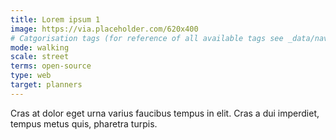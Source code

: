 ```yaml
---
title: Lorem ipsum 1
image: https://via.placeholder.com/620x400
# Catgorisation tags (for reference of all available tags see _data/navigation_tools.yml file):
mode: walking
scale: street
terms: open-source
type: web
target: planners
---
```


Cras at dolor eget urna varius faucibus tempus in elit. Cras a dui imperdiet, tempus metus quis, pharetra turpis.